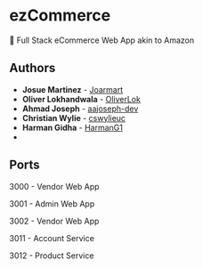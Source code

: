 # ezCommerce
💸 Full Stack eCommerce Web App akin to Amazon

## Authors

- **Josue Martinez** - [Joarmart](https://github.com/joarmart)
- **Oliver Lokhandwala** - [OliverLok](https://github.com/OliverLok)
- **Ahmad Joseph** - [aajoseph-dev](https://github.com/aajoseph-dev)
- **Christian Wylie** - [cswylieuc](https://github.com/cswylieuc)
- **Harman Gidha** - [HarmanG1](https://github.com/HarmanG1)
-

## Ports
3000 - Vendor Web App

3001 - Admin Web App

3002 - Vendor Web App


3011 - Account Service

3012 - Product Service

